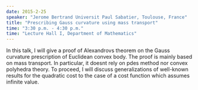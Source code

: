 ```yaml
---
date: 2015-2-25
speaker: "Jerome Bertrand Universit Paul Sabatier, Toulouse, France"
title: "Prescribing Gauss curvature using mass transport"
time: "3:30 p.m. - 4:30 p.m." 
time: "Lecture Hall I, Department of Mathematics"
---
```

In this talk, I will give a proof of Alexandrovs theorem on the Gauss curvature prescription of Euclidean convex body. The proof is mainly based on mass transport. In particular, it doesnt rely on pdes method nor convex polyhedra theory. To proceed, I will discuss generalizations of well-known results for the quadratic cost to the case of a cost function which assumes infinite value.
